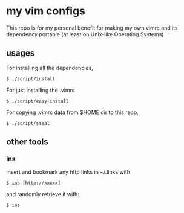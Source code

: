 # my vim configs

This repo is for my personal benefit for making my own vimrc and its dependency portable (at least on Unix-like Operating Systems)

## usages

For installing all the dependencies, 
```
$ ./script/install
```

For just installing the .vimrc
```
$ ./script/easy-install
```

For copying .vimrc data from $HOME dir to this repo,

```
$ ./script/steal
```

## other tools

### ins

insert and bookmark any http links in ~/.links with

```
$ ins [http://xxxxx]
```

and randomly retrieve it with:

```
$ ins
```
